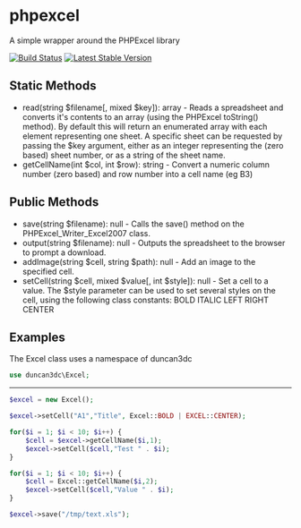 phpexcel
========

A simple wrapper around the PHPExcel library

[![Build Status](https://travis-ci.org/duncan3dc/phpexcel.svg?branch=master)](https://travis-ci.org/duncan3dc/phpexcel)
[![Latest Stable Version](https://poser.pugx.org/duncan3dc/phpexcel/version.svg)](https://packagist.org/packages/duncan3dc/phpexcel)


Static Methods
--------------
* read(string $filename[, mixed $key]): array - Reads a spreadsheet and converts it's contents to an array (using the PHPExcel toString() method).
By default this will return an enumerated array with each element representing one sheet.
A specific sheet can be requested by passing the $key argument, either as an integer representing the (zero based) sheet number, or as a string of the sheet name.
* getCellName(int $col, int $row): string - Convert a numeric column number (zero based) and row number into a cell name (eg B3)


Public Methods
--------------
* save(string $filename): null - Calls the save() method on the PHPExcel_Writer_Excel2007 class.
* output(string $filename): null - Outputs the spreadsheet to the browser to prompt a download.
* addImage(string $cell, string $path): null - Add an image to the specified cell.
* setCell(string $cell, mixed $value[, int $style]): null - Set a cell to a value.
The $style parameter can be used to set several styles on the cell, using the following class constants:
BOLD
ITALIC
LEFT
RIGHT
CENTER


Examples
--------

The Excel class uses a namespace of duncan3dc
```php
use duncan3dc\Excel;
```

-------------------

```php
$excel = new Excel();

$excel->setCell("A1","Title", Excel::BOLD | EXCEL::CENTER);

for($i = 1; $i < 10; $i++) {
    $cell = $excel->getCellName($i,1);
    $excel->setCell($cell,"Test " . $i);
}

for($i = 1; $i < 10; $i++) {
    $cell = Excel::getCellName($i,2);
    $excel->setCell($cell,"Value " . $i);
}

$excel->save("/tmp/text.xls");
```
